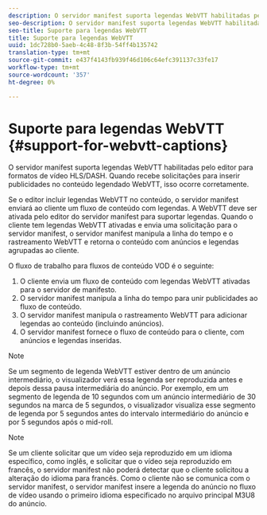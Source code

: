 ```yaml
---
description: O servidor manifest suporta legendas WebVTT habilitadas pelo editor para todos os formatos de vídeo HLS. Quando recebe solicitações para inserir publicidades no conteúdo legendado WebVTT, isso ocorre corretamente.
seo-description: O servidor manifest suporta legendas WebVTT habilitadas pelo editor para todos os formatos de vídeo HLS/DASH. Quando recebe solicitações para inserir publicidades no conteúdo legendado WebVTT, isso ocorre corretamente.
seo-title: Suporte para legendas WebVTT
title: Suporte para legendas WebVTT
uuid: 1dc728b0-5aeb-4c48-8f3b-54ff4b135742
translation-type: tm+mt
source-git-commit: e437f4143fb939f46d106c64efc391137c33fe17
workflow-type: tm+mt
source-wordcount: '357'
ht-degree: 0%

---
```



# Suporte para legendas WebVTT {#support-for-webvtt-captions}

O servidor manifest suporta legendas WebVTT habilitadas pelo editor para formatos de vídeo HLS/DASH. Quando recebe solicitações para inserir publicidades no conteúdo legendado WebVTT, isso ocorre corretamente.

Se o editor incluir legendas WebVTT no conteúdo, o servidor manifest enviará ao cliente um fluxo de conteúdo com legendas. A WebVTT deve ser ativada pelo editor do servidor manifest para suportar legendas. Quando o cliente tem legendas WebVTT ativadas e envia uma solicitação para o servidor manifest, o servidor manifest manipula a linha do tempo e o rastreamento WebVTT e retorna o conteúdo com anúncios e legendas agrupadas ao cliente.

O fluxo de trabalho para fluxos de conteúdo VOD é o seguinte:

1. O cliente envia um fluxo de conteúdo com legendas WebVTT ativadas para o servidor de manifesto.
1. O servidor manifest manipula a linha do tempo para unir publicidades ao fluxo de conteúdo.
1. O servidor manifest manipula o rastreamento WebVTT para adicionar legendas ao conteúdo (incluindo anúncios).
1. O servidor manifest fornece o fluxo de conteúdo para o cliente, com anúncios e legendas inseridas.

>[!NOTE]
>
>Se um segmento de legenda WebVTT estiver dentro de um anúncio intermediário, o visualizador verá essa legenda ser reproduzida antes e depois dessa pausa intermediária do anúncio. Por exemplo, em um segmento de legenda de 10 segundos com um anúncio intermediário de 30 segundos na marca de 5 segundos, o visualizador visualiza esse segmento de legenda por 5 segundos antes do intervalo intermediário do anúncio e por 5 segundos após o mid-roll.

>[!NOTE]
>
>Se um cliente solicitar que um vídeo seja reproduzido em um idioma específico, como inglês, e solicitar que o vídeo seja reproduzido em francês, o servidor manifest não poderá detectar que o cliente solicitou a alteração do idioma para francês. Como o cliente não se comunica com o servidor manifest, o servidor manifest insere a legenda do anúncio no fluxo de vídeo usando o primeiro idioma especificado no arquivo principal M3U8 do anúncio.
